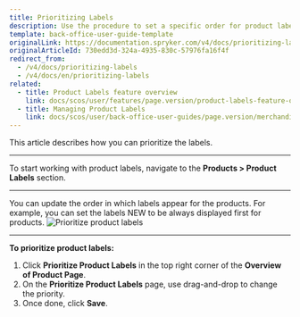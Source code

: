 ```yaml
---
title: Prioritizing Labels
description: Use the procedure to set a specific order for product labels to display them in the storefront that fits your preferences.
template: back-office-user-guide-template
originalLink: https://documentation.spryker.com/v4/docs/prioritizing-labels
originalArticleId: 730edd3d-324a-4935-830c-57976fa16f4f
redirect_from:
  - /v4/docs/prioritizing-labels
  - /v4/docs/en/prioritizing-labels
related:
  - title: Product Labels feature overview
    link: docs/scos/user/features/page.version/product-labels-feature-overview.html
  - title: Managing Product Labels
    link: docs/scos/user/back-office-user-guides/page.version/merchandising/product-labels/managing-product-labels.html
---
```


This article describes how you can prioritize the labels.
***
To start working with product labels, navigate to the **Products > Product Labels** section.
***
You can update the order in which labels appear for the products.
For example, you can set the labels NEW to be always displayed first for products.
![Prioritize product labels](https://spryker.s3.eu-central-1.amazonaws.com/docs/User+Guides/Back+Office+User+Guides/Products/Products/Product+Labels/Prioritizing+Labels/Prioritizing-Labels.gif) 

***
**To prioritize product labels:**
1. Click **Prioritize Product Labels** in the top right corner of the **Overview of Product Page**.
 2. On the **Prioritize Product Labels** page, use drag-and-drop to change the priority.
3. Once done, click **Save**.
